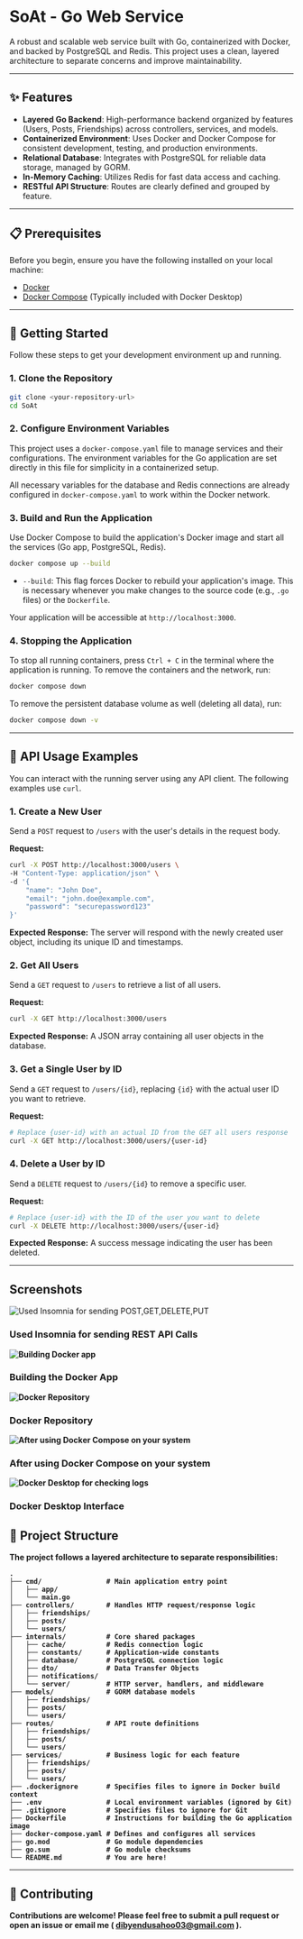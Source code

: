 # SoAt - Go Web Service

A robust and scalable web service built with Go, containerized with Docker, and backed by PostgreSQL and Redis. This project uses a clean, layered architecture to separate concerns and improve maintainability.

---

## ✨ Features

- **Layered Go Backend**: High-performance backend organized by features (Users, Posts, Friendships) across controllers, services, and models.
- **Containerized Environment**: Uses Docker and Docker Compose for consistent development, testing, and production environments.
- **Relational Database**: Integrates with PostgreSQL for reliable data storage, managed by GORM.
- **In-Memory Caching**: Utilizes Redis for fast data access and caching.
- **RESTful API Structure**: Routes are clearly defined and grouped by feature.

---

## 📋 Prerequisites

Before you begin, ensure you have the following installed on your local machine:

- [Docker](https://www.docker.com/get-started)
- [Docker Compose](https://docs.docker.com/compose/install/) (Typically included with Docker Desktop)

---

## 🚀 Getting Started

Follow these steps to get your development environment up and running.

### 1. Clone the Repository

```bash
git clone <your-repository-url>
cd SoAt
```

### 2. Configure Environment Variables

This project uses a `docker-compose.yaml` file to manage services and their configurations. The environment variables for the Go application are set directly in this file for simplicity in a containerized setup.

All necessary variables for the database and Redis connections are already configured in `docker-compose.yaml` to work within the Docker network.

### 3. Build and Run the Application

Use Docker Compose to build the application's Docker image and start all the services (Go app, PostgreSQL, Redis).

```bash
docker compose up --build
```

- `--build`: This flag forces Docker to rebuild your application's image. This is necessary whenever you make changes to the source code (e.g., `.go` files) or the `Dockerfile`.

Your application will be accessible at `http://localhost:3000`.

### 4. Stopping the Application

To stop all running containers, press `Ctrl + C` in the terminal where the application is running. To remove the containers and the network, run:

```bash
docker compose down
```

To remove the persistent database volume as well (deleting all data), run:
```bash
docker compose down -v
```
---

## 🚀 API Usage Examples

You can interact with the running server using any API client. The following examples use `curl`.

### 1. Create a New User

Send a `POST` request to `/users` with the user's details in the request body.

**Request:**
```bash
curl -X POST http://localhost:3000/users \
-H "Content-Type: application/json" \
-d '{
    "name": "John Doe",
    "email": "john.doe@example.com",
    "password": "securepassword123"
}'
```

**Expected Response:**
The server will respond with the newly created user object, including its unique ID and timestamps.

### 2. Get All Users

Send a `GET` request to `/users` to retrieve a list of all users.

**Request:**
```bash
curl -X GET http://localhost:3000/users
```

**Expected Response:**
A JSON array containing all user objects in the database.

### 3. Get a Single User by ID

Send a `GET` request to `/users/{id}`, replacing `{id}` with the actual user ID you want to retrieve.

**Request:**
```bash
# Replace {user-id} with an actual ID from the GET all users response
curl -X GET http://localhost:3000/users/{user-id}
```

### 4. Delete a User by ID

Send a `DELETE` request to `/users/{id}` to remove a specific user.

**Request:**
```bash
# Replace {user-id} with the ID of the user you want to delete
curl -X DELETE http://localhost:3000/users/{user-id}
```

**Expected Response:**
A success message indicating the user has been deleted.

---

## Screenshots

![Used Insomnia for sending POST,GET,DELETE,PUT](assets/images/S0.png)
### <b>Used Insomnia for sending REST API Calls<b>

![Building Docker app](assets/images/S1.png)
### <b>Building the Docker App<b>
![Docker Repository](assets/images/S2.png)
### <b>Docker Repository<b>
![After using Docker Compose on your system](assets/images/S3.png)
### <b>After using Docker Compose on your system<b>
![Docker Desktop for checking logs](assets/images/S4.png)
### <b>Docker Desktop Interface<b>

## 📂 Project Structure

The project follows a layered architecture to separate responsibilities:

```
.
├── cmd/                # Main application entry point
│   ├── app/
│   └── main.go
├── controllers/        # Handles HTTP request/response logic
│   ├── friendships/
│   ├── posts/
│   └── users/
├── internals/          # Core shared packages
│   ├── cache/          # Redis connection logic
│   ├── constants/      # Application-wide constants
│   ├── database/       # PostgreSQL connection logic
│   ├── dto/            # Data Transfer Objects
│   ├── notifications/
│   └── server/         # HTTP server, handlers, and middleware
├── models/             # GORM database models
│   ├── friendships/
│   ├── posts/
│   └── users/
├── routes/             # API route definitions
│   ├── friendships/
│   ├── posts/
│   └── users/
├── services/           # Business logic for each feature
│   ├── friendships/
│   ├── posts/
│   └── users/
├── .dockerignore       # Specifies files to ignore in Docker build context
├── .env                # Local environment variables (ignored by Git)
├── .gitignore          # Specifies files to ignore for Git
├── Dockerfile          # Instructions for building the Go application image
├── docker-compose.yaml # Defines and configures all services
├── go.mod              # Go module dependencies
├── go.sum              # Go module checksums
└── README.md           # You are here!
```

---

## 🤝 Contributing

Contributions are welcome! Please feel free to submit a pull request or open an issue or email me ( dibyendusahoo03@gmail.com ).